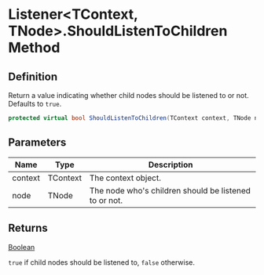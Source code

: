 # Listener&lt;TContext, TNode&gt;.ShouldListenToChildren Method
## Definition

Return a value indicating whether child nodes should be listened to or not. Defaults to `true`.

```c#
protected virtual bool ShouldListenToChildren(TContext context, TNode node);
```

## Parameters

| Name | Type | Description |
| ---- | ---- | ----------- |
| context | TContext | The context object. |
| node | TNode | The node who&#39;s children should be listened to or not. |

## Returns

[Boolean](https://learn.microsoft.com/en-gb/dotnet/api/System.Boolean)

`true` if child nodes should be listened to, `false` otherwise.
